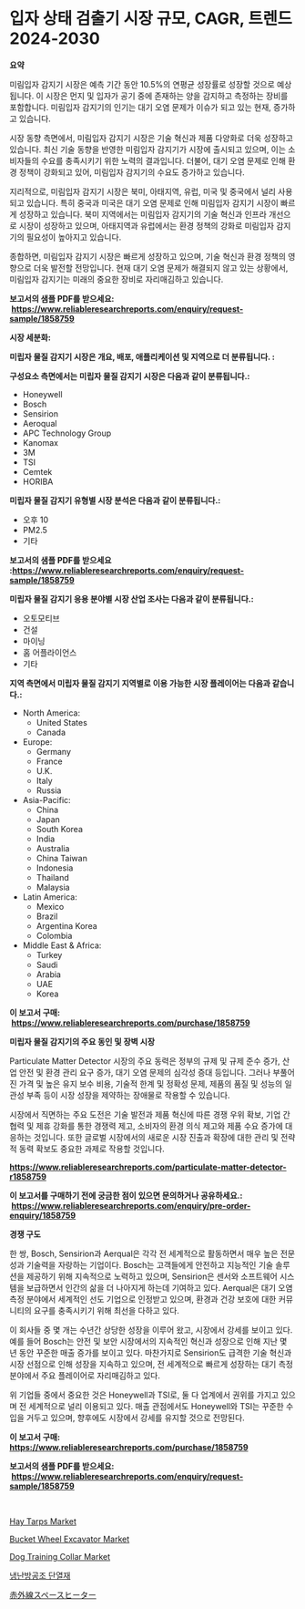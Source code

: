 <p><h1>입자 상태 검출기 시장 규모, CAGR, 트렌드 2024-2030</h1></p><p><strong>요약</strong></p>
<p><p>미림입자 감지기 시장은 예측 기간 동안 10.5%의 연평균 성장률로 성장할 것으로 예상됩니다. 이 시장은 먼지 및 입자가 공기 중에 존재하는 양을 감지하고 측정하는 장비를 포함합니다. 미림입자 감지기의 인기는 대기 오염 문제가 이슈가 되고 있는 현재, 증가하고 있습니다.</p><p>시장 동향 측면에서, 미림입자 감지기 시장은 기술 혁신과 제품 다양화로 더욱 성장하고 있습니다. 최신 기술 동향을 반영한 미림입자 감지기가 시장에 출시되고 있으며, 이는 소비자들의 수요를 충족시키기 위한 노력의 결과입니다. 더불어, 대기 오염 문제로 인해 환경 정책이 강화되고 있어, 미림입자 감지기의 수요도 증가하고 있습니다.</p><p>지리적으로, 미림입자 감지기 시장은 북미, 아태지역, 유럽, 미국 및 중국에서 널리 사용되고 있습니다. 특히 중국과 미국은 대기 오염 문제로 인해 미림입자 감지기 시장이 빠르게 성장하고 있습니다. 북미 지역에서는 미림입자 감지기의 기술 혁신과 인프라 개선으로 시장이 성장하고 있으며, 아태지역과 유럽에서는 환경 정책의 강화로 미림입자 감지기의 필요성이 높아지고 있습니다.</p><p>종합하면, 미림입자 감지기 시장은 빠르게 성장하고 있으며, 기술 혁신과 환경 정책의 영향으로 더욱 발전할 전망입니다. 현재 대기 오염 문제가 해결되지 않고 있는 상황에서, 미림입자 감지기는 미래의 중요한 장비로 자리매김하고 있습니다.</p></p>
<p><strong>보고서의 샘플 PDF를 받으세요: &nbsp;<a href="https://www.reliableresearchreports.com/enquiry/request-sample/1858759">https://www.reliableresearchreports.com/enquiry/request-sample/1858759</a></strong></p>
<p><strong>시장 세분화:</strong></p>
<p><strong> 미립자 물질 감지기 시장은 개요, 배포, 애플리케이션 및 지역으로 더 분류됩니다. :</strong></p>
<p><strong>구성요소 측면에서는 미립자 물질 감지기 시장은 다음과 같이 분류됩니다.:</strong></p>
<p><ul><li>Honeywell</li><li>Bosch</li><li>Sensirion</li><li>Aeroqual</li><li>APC Technology Group</li><li>Kanomax</li><li>3M</li><li>TSI</li><li>Cemtek</li><li>HORIBA</li></ul></p>
<p><strong> 미립자 물질 감지기 유형별 시장 분석은 다음과 같이 분류됩니다.:</strong></p>
<p><ul><li>오후 10</li><li>PM2.5</li><li>기타</li></ul></p>
<p><strong>보고서의 샘플 PDF를 받으세요 :<a href="https://www.reliableresearchreports.com/enquiry/request-sample/1858759">https://www.reliableresearchreports.com/enquiry/request-sample/1858759</a></strong></p>
<p><strong> 미립자 물질 감지기 응용 분야별 시장 산업 조사는 다음과 같이 분류됩니다.:</strong></p>
<p><ul><li>오토모티브</li><li>건설</li><li>마이닝</li><li>홈 어플라이언스</li><li>기타</li></ul></p>
<p><strong>지역 측면에서 미립자 물질 감지기 지역별로 이용 가능한 시장 플레이어는 다음과 같습니다.:</strong></p>
<p><ul>
    <li>
        North America:
        <ul>
            <li>United States</li>
            <li>Canada</li>
        </ul>
    </li>
    <li>
        Europe:
        <ul>
            <li>Germany</li>
            <li>France</li>
            <li>U.K.</li>
            <li>Italy</li>
            <li>Russia</li>
        </ul>
    </li>
    <li>
        Asia-Pacific:
        <ul>
            <li>China</li>
            <li>Japan</li>
            <li>South Korea</li>
            <li>India</li>
            <li>Australia</li>
            <li>China Taiwan</li>
            <li>Indonesia</li>
            <li>Thailand</li>
            <li>Malaysia</li>
        </ul>
    </li>
    <li>
        Latin America:
        <ul>
            <li>Mexico</li>
            <li>Brazil</li>
            <li>Argentina Korea</li>
            <li>Colombia</li>
        </ul>
    </li>
    <li>
        Middle East & Africa:
        <ul>
            <li>Turkey</li>
            <li>Saudi</li>
            <li>Arabia</li>
            <li>UAE</li>
            <li>Korea</li>
        </ul>
    </li>
    </ul></p>
<p><strong>이 보고서 구매: &nbsp;<a href="https://www.reliableresearchreports.com/purchase/1858759">https://www.reliableresearchreports.com/purchase/1858759</a></strong></p>
<p><strong>미립자 물질 감지기의 주요 동인 및 장벽 시장</strong></p>
<p><p>Particulate Matter Detector 시장의 주요 동력은 정부의 규제 및 규제 준수 증가, 산업 안전 및 환경 관리 요구 증가, 대기 오염 문제의 심각성 증대 등입니다. 그러나 부풀어진 가격 및 높은 유지 보수 비용, 기술적 한계 및 정확성 문제, 제품의 품질 및 성능의 일관성 부족 등이 시장 성장을 제약하는 장애물로 작용할 수 있습니다.</p><p>시장에서 직면하는 주요 도전은 기술 발전과 제품 혁신에 따른 경쟁 우위 확보, 기업 간 협력 및 제휴 강화를 통한 경쟁력 제고, 소비자의 환경 의식 제고와 제품 수요 증가에 대응하는 것입니다. 또한 글로벌 시장에서의 새로운 시장 진출과 확장에 대한 관리 및 전략적 동력 확보도 중요한 과제로 작용할 것입니다.</p></p>
<p><strong><a href="https://www.reliableresearchreports.com/particulate-matter-detector-r1858759">https://www.reliableresearchreports.com/particulate-matter-detector-r1858759</a></strong></p>
<p><strong>이 보고서를 구매하기 전에 궁금한 점이 있으면 문의하거나 공유하세요.: &nbsp;<a href="https://www.reliableresearchreports.com/enquiry/pre-order-enquiry/1858759">https://www.reliableresearchreports.com/enquiry/pre-order-enquiry/1858759</a></strong></p>
<p><strong>경쟁 구도</strong></p>
<p><p>한 쌍, Bosch, Sensirion과 Aerqual은 각각 전 세계적으로 활동하면서 매우 높은 전문성과 기술력을 자랑하는 기업이다. Bosch는 고객들에게 안전하고 지능적인 기술 솔루션을 제공하기 위해 지속적으로 노력하고 있으며, Sensirion은 센서와 소프트웨어 시스템을 보급하면서 인간의 삶을 더 나아지게 하는데 기여하고 있다. Aerqual은 대기 오염 측정 분야에서 세계적인 선도 기업으로 인정받고 있으며, 환경과 건강 보호에 대한 커뮤니티의 요구를 충족시키기 위해 최선을 다하고 있다.</p><p>이 회사들 중 몇 개는 수년간 상당한 성장을 이루어 왔고, 시장에서 강세를 보이고 있다. 예를 들어 Bosch는 안전 및 보안 시장에서의 지속적인 혁신과 성장으로 인해 지난 몇 년 동안 꾸준한 매출 증가를 보이고 있다. 마찬가지로 Sensirion도 급격한 기술 혁신과 시장 선점으로 인해 성장을 지속하고 있으며, 전 세계적으로 빠르게 성장하는 대기 측정 분야에서 주요 플레이어로 자리매김하고 있다.</p><p>위 기업들 중에서 중요한 것은 Honeywell과 TSI로, 둘 다 업계에서 권위를 가지고 있으며 전 세계적으로 널리 이용되고 있다. 매출 관점에서도 Honeywell와 TSI는 꾸준한 수입을 거두고 있으며, 향후에도 시장에서 강세를 유지할 것으로 전망된다.</p></p>
<p><strong>이 보고서 구매: &nbsp; <a href="https://www.reliableresearchreports.com/purchase/1858759">https://www.reliableresearchreports.com/purchase/1858759</a></strong></p>
<p><strong>보고서의 샘플 PDF를 받으세요: &nbsp;<a href="https://www.reliableresearchreports.com/enquiry/request-sample/1858759">https://www.reliableresearchreports.com/enquiry/request-sample/1858759</a></strong><strong></strong></p>
<p>&nbsp;</p>
<p><p><a href="https://issuu.com/reportprime-2/docs/hay-tarps-market-size-2030.pptx">Hay Tarps Market</a></p><p><a href="https://github.com/julyju69/Market-Research-Report-List-2/blob/main/bucket-wheel-excavator-market.md">Bucket Wheel Excavator Market</a></p><p><a href="https://view.publitas.com/reportprime-1/dog-training-collar-market-trends-and-market-analysis-forecasted-for-period-2024-2031/">Dog Training Collar Market</a></p><p><a href="https://github.com/JackieFauhey9089475/Market-Research-Report-List-1/blob/main/867719827727.md">냉난방공조 단열재</a></p><p><a href="https://github.com/Sophiaard2003/Market-Research-Report-List-1/blob/main/916274229951.md">赤外線スペースヒーター</a></p></p>